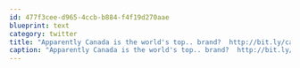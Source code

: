 ```yaml
---
id: 477f3cee-d965-4ccb-b884-f4f19d270aae
blueprint: text
category: twitter
title: "Apparently Canada is the world's top.. brand?  http://bit.ly/caQ5nh"
caption: "Apparently Canada is the world's top.. brand?  http://bit.ly/caQ5nh"
---
```

